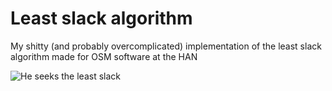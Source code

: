 # Least slack algorithm
My shitty (and probably overcomplicated) implementation of the least slack algorithm made for OSM software at the HAN

![He seeks the least slack](https://github.com/WoutNagtegaal/least_slack/assets/117655924/b2819c9b-3d2c-40cc-9e1a-046dd362cd30)
